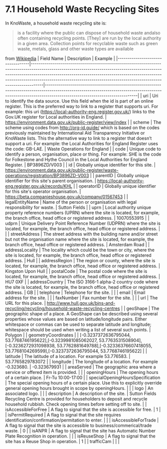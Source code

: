 7.1 Household Waste Recycling Sites
=
In KnoWaste, a household waste recycling site is:

>is a facility where the public can dispose of household waste andalso often containing recycling points. [They] are run by the local authority in a given area. Collection points for recyclable waste such as green waste, metals, glass and other waste types are available

from [Wikipedia](https://en.wikipedia.org/wiki/Civic_amenity_site)
| Field Name                       | Description                                                                                                                                                                                                                                                                                                                  | Example                                                                                                                                                                                                  |
|----------------------------------|------------------------------------------------------------------------------------------------------------------------------------------------------------------------------------------------------------------------------------------------------------------------------------------------------------------------------|----------------------------------------------------------------------------------------------------------------------------------------------------------------------------------------------------------|
| uri                              | Uri to identify the data source. Use this field when the id is part of an online register. This is the preferred way to link to a register that supports uri. For example: this uri (https://local-authority-eng.register.gov.uk/) links to the Gov.UK register for Local authorities in England.                            | https://environment.data.gov.uk/public-register/view/index                                                                                                                                               |
| scheme                           | The scheme using codes from http://org-id.guide/ which is based on the codes previously maintained by International Aid Transparency Initiative or KnoWaste lists. This the alternative way to link to a register that doesn’t support a uri. For example: the Local Authorities for England Register uses the code: GB-LAE. | Waste Operations for England                                                                                                                                                                             |
| code                             | Unique code to identify a person, organisation, place or thing. For example: SHE is the code for Folkestone and Hythe Council in the Local Authorities for England Register.                                                                                                                                                 | BP3896ZD/V003                                                                                                                                                                                            |
| id                               | Globally unique identifier for this site.                                                                                                                                                                                                                                                                                    | https://environment.data.gov.uk/public-register/waste-operations/registration/BP3896ZD-V003                                                                                                              |
| parentID                         | Globally unique identifier for this site's parent organisation.                                                                                                                                                                                                                                                              | https://local-authority-eng.register.gov.uk/records/KHL                                                                                                                                                  |
| operatorID                       | Globally unique identifier for this site's operator organisation.                                                                                                                                                                                                                                                            | https://beta.companieshouse.gov.uk/company/01567453                                                                                                                                                      |
| legalEntityName                  | Name of the person or organisation with legal responsibility for waste.                                                                                                                                                                                                                                                      | Sutton Fields                                                                                                                                                                                            |
| uprn                             | Local authority unique property reference numbers (UPRN) where the site is located, for example, the branch office, head office or registered address.                                                                                                                                                                       | 10070553915                                                                                                                                                                                              |
| udprn                            | Unique Delivery Point Reference Number (UDPRN) where the site is located, for example, the branch office, head office or registered address.                                                                                                                                                                                 |                                                                                                                                                                                                          |
| streetAddress                    | The street address with the building name and/or street but not the organisation name where the site is located, for example, the branch office, head office or registered address.                                                                                                                                          | Amsterdam Road                                                                                                                                                                                           |
| addressLocality                  | The locality which could be the town or city, where the site is located, for example, the branch office, head office or registered address.                                                                                                                                                                                  | Hull                                                                                                                                                                                                     |
| addressRegion                    | The region or county, where the site is located, for example, the branch office, head office or registered address.                                                                                                                                                                                                          | Kingston Upon Hull                                                                                                                                                                                       |
| postalCode                       | The postal code where the site is located, for example, the branch office, head office or registered address.                                                                                                                                                                                                                | HU7 0XF                                                                                                                                                                                                  |
| addressCountry                   | The ISO 3166-1 alpha-2 country code where the site is located, for example, the branch office, head office or registered address.                                                                                                                                                                                            | GB                                                                                                                                                                                                       |
| telephone                        | Telephone for the site.                                                                                                                                                                                                                                                                                                      |                                                                                                                                                                                                          |
| email                            | Email address for the site.                                                                                                                                                                                                                                                                                                  |                                                                                                                                                                                                          |
| faxNumber                        | Fax number for the site.                                                                                                                                                                                                                                                                                                     |                                                                                                                                                                                                          |
| url                              | The URL for this place.                                                                                                                                                                                                                                                                                                      | http://www.hull.gov.uk/bins-and-recycling/recycling/household-waste-recycling-centres                                                                                                                    |
| geoShape                         | The geographic shape of a place. A GeoShape can be described using several properties whose values are based on latitude/longitude pairs. Either whitespace or commas can be used to separate latitude and longitude; whitespace should be used when writing a list of several such points.                                  | Polygon                                                                                                                                                                                                  |
| geometryCoordinates              |                                                                                                                                                                                                                                                                                                                              | [-0.3237372636795044, 53.7768746195622],[-0.3239981085062027, 53.7763531508904],[-0.3236272931098938, 53.7762881649788],[-0.32336376607418055, 53.7768104269599],[-0.3237372636795044, 53.7768746195622] |
| latitude                         | The latitude of a location. For example 53.776583.                                                                                                                                                                                                                                                                           | 53.7765829783072                                                                                                                                                                                         |
| longitude                        | The longitude of a location. For example -0.323680.                                                                                                                                                                                                                                                                          | -0.323679931                                                                                                                                                                                             |
| areaServed                       | The geographic area where a service or offered item is provided.                                                                                                                                                                                                                                                             |                                                                                                                                                                                                          |
| openingHours                     | The opening hours of a certain place.                                                                                                                                                                                                                                                                                        | Fr-Tu 10:00-17:00                                                                                                                                                                                        |
| specialOpeningHoursSpecification | The special opening hours of a certain place. Use this to explicitly override general opening hours brought in scope by openingHours.                                                                                                                                                                                        |                                                                                                                                                                                                          |
| logo                             | An associated logo.                                                                                                                                                                                                                                                                                                          |                                                                                                                                                                                                          |
| description                      | A description of the site.                                                                                                                                                                                                                                                                                                   | Sutton Fields Recycling Centre is provided for householders to deposit and recycle household rubbish. Check opening times before setting off to site.                                                    |
| isAccessibleForFree              | A flag to signal that the site is accessible for free.                                                                                                                                                                                                                                                                       | 1                                                                                                                                                                                                        |
| isPermitRequired                 | A flag to signal that the site requires identification/confirmation/permitation to enter.                                                                                                                                                                                                                                    |                                                                                                                                                                                                          |
| isAccessibleForTrade             | A flag to signal that the site is accessible to business/commerical/trade waste.                                                                                                                                                                                                                                             | 0                                                                                                                                                                                                        |
| isANPR                           | A flag to signal that the site has Automatic Number Plate Recognition in operation.                                                                                                                                                                                                                                          |                                                                                                                                                                                                          |
| isReuseShop                      | A flag to signal that the site has a Reuse Shop in operation.                                                                                                                                                                                                                                                                | 1                                                                                                                                                                                                        |
| trafficCam                       |                                                                                                                                                                                                                                                                                                                              |                                                                                                                                                                                                          |

